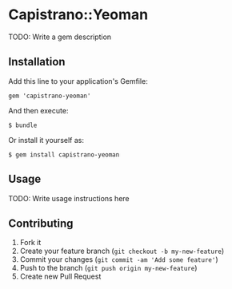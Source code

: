# Capistrano::Yeoman

TODO: Write a gem description

## Installation

Add this line to your application's Gemfile:

    gem 'capistrano-yeoman'

And then execute:

    $ bundle

Or install it yourself as:

    $ gem install capistrano-yeoman

## Usage

TODO: Write usage instructions here

## Contributing

1. Fork it
2. Create your feature branch (`git checkout -b my-new-feature`)
3. Commit your changes (`git commit -am 'Add some feature'`)
4. Push to the branch (`git push origin my-new-feature`)
5. Create new Pull Request
